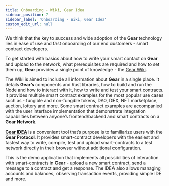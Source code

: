 ```yaml
---
title: Onboarding - Wiki, Gear Idea
sidebar_position: 7
sidebar_label: 'Onboarding - Wiki, Gear Idea'
custom_edit_url: null
---
```


We think that the key to success and wide adoption of the **Gear** technology lies in ease of use and fast onboarding of our end customers - smart contract developers.

To get started with basics about how to write your smart contact on **Gear** and upload to the network, what prerequisites are required and how to set them up, **Gear** provides a single point of knowledge - the [Gear Wiki](https://wiki.gear-tech.io/). 

The Wiki is aimed to include all information about **Gear** in a single place. It details **Gear’s** components and Rust libraries, how to build and run the Node and how to interact with it, how to write and test your smart contracts. It provides multiple smart contract examples for the most popular use cases such as - fungible and non-fungible tokens, DAO, DEX, NFT marketplace, auction, lottery and more. Some smart contract examples are accompanied with the user interface implementation that demonstrate integration capabilities between anyone’s frontend/backend and smart contracts on a **Gear Network**.

[**Gear IDEA**](https://idea.gear-tech.io) is a convenient tool that’s purpose is to familiarize users with the **Gear Protocol**. It provides smart-contract developers with the easiest and fastest way to write, compile, test and upload smart-contracts to a test network directly in their browser without additional configuration.

This is the demo application that implements all possibilities of interaction with smart-contracts in **Gear** - upload a new smart contract, send a message to a contract and get a response. The IDEA also allows managing accounts and balances, observing transaction events, providing simple IDE and more.
